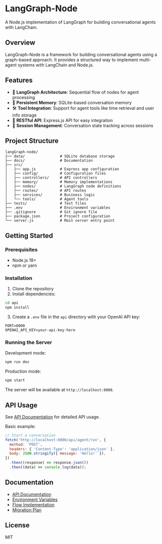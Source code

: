 # LangGraph-Node

A Node.js implementation of LangGraph for building conversational agents with LangChain.

## Overview

LangGraph-Node is a framework for building conversational agents using a graph-based approach. It provides a structured way to implement multi-agent systems with LangChain and Node.js.

## Features

- 🧠 **LangGraph Architecture**: Sequential flow of nodes for agent processing
- 🔄 **Persistent Memory**: SQLite-based conversation memory
- 🛠️ **Tool Integration**: Support for agent tools like time retrieval and user info storage
- 🔌 **RESTful API**: Express.js API for easy integration
- 📝 **Session Management**: Conversation state tracking across sessions

## Project Structure

```
langGraph-node/
├── data/                # SQLite database storage
├── docs/                # Documentation
├── src/
│   ├── app.js           # Express app configuration
│   ├── config/          # Configuration files
│   ├── controllers/     # API controllers
│   ├── memory/          # Memory implementations
│   ├── nodes/           # LangGraph node definitions
│   ├── routes/          # API routes
│   ├── services/        # Business logic
│   └── tools/           # Agent tools
├── tests/               # Test files
├── .env                 # Environment variables
├── .gitignore           # Git ignore file
├── package.json         # Project configuration
└── server.js            # Main server entry point
```

## Getting Started

### Prerequisites

- Node.js 18+
- npm or yarn

### Installation

1. Clone the repository
2. Install dependencies:

```bash
cd api
npm install
```

3. Create a `.env` file in the `api` directory with your OpenAI API key:

```
PORT=8000
OPENAI_API_KEY=your-api-key-here
```

### Running the Server

Development mode:

```bash
npm run dev
```

Production mode:

```bash
npm start
```

The server will be available at `http://localhost:8000`.

## API Usage

See [API Documentation](./docs/api.md) for detailed API usage.

Basic example:

```javascript
// Start a conversation
fetch('http://localhost:8000/api/agent/run', {
  method: 'POST',
  headers: { 'Content-Type': 'application/json' },
  body: JSON.stringify({ message: 'Hello!' }),
})
  .then((response) => response.json())
  .then((data) => console.log(data));
```

## Documentation

- [API Documentation](./docs/api.md)
- [Environment Variables](./docs/environment.md)
- [Flow Implementation](./docs/flowStep123.md)
- [Migration Plan](./docs/workflow.md)

## License

MIT
